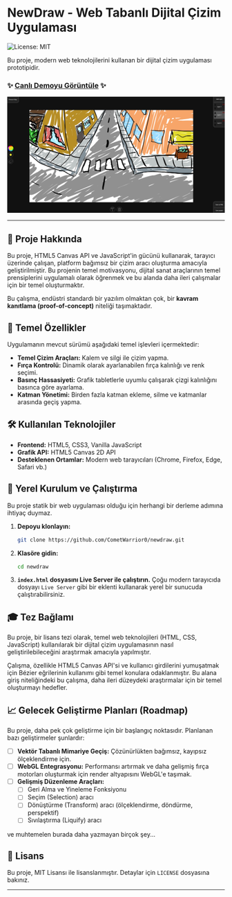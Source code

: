 # NewDraw - Web Tabanlı Dijital Çizim Uygulaması

![License: MIT](https://img.shields.io/badge/License-MIT-yellow.svg)

Bu proje, modern web teknolojilerini kullanan bir dijital çizim uygulaması prototipidir.

### ✨ [Canlı Demoyu Görüntüle](https://cometwarrior0.github.io/newdraw/) ✨

![Uygulama Ekran Görüntüsü](https://raw.githubusercontent.com/CometWarrior0/newdraw/main/screenshot.png)

---

## 🚀 Proje Hakkında

Bu proje, HTML5 Canvas API ve JavaScript'in gücünü kullanarak, tarayıcı üzerinde çalışan, platform bağımsız bir çizim aracı oluşturma amacıyla geliştirilmiştir. Bu projenin temel motivasyonu, dijital sanat araçlarının temel prensiplerini uygulamalı olarak öğrenmek ve bu alanda daha ileri çalışmalar için bir temel oluşturmaktır.

Bu çalışma, endüstri standardı bir yazılım olmaktan çok, bir **kavram kanıtlama (proof-of-concept)** niteliği taşımaktadır.

## 🎨 Temel Özellikler

Uygulamanın mevcut sürümü aşağıdaki temel işlevleri içermektedir:

*   **Temel Çizim Araçları:** Kalem ve silgi ile çizim yapma.
*   **Fırça Kontrolü:** Dinamik olarak ayarlanabilen fırça kalınlığı ve renk seçimi.
*   **Basınç Hassasiyeti:** Grafik tabletlerle uyumlu çalışarak çizgi kalınlığını basınca göre ayarlama.
*   **Katman Yönetimi:** Birden fazla katman ekleme, silme ve katmanlar arasında geçiş yapma.

## 🛠️ Kullanılan Teknolojiler

*   **Frontend:** HTML5, CSS3, Vanilla JavaScript
*   **Grafik API:** HTML5 Canvas 2D API
*   **Desteklenen Ortamlar:** Modern web tarayıcıları (Chrome, Firefox, Edge, Safari vb.)

## 🔧 Yerel Kurulum ve Çalıştırma

Bu proje statik bir web uygulaması olduğu için herhangi bir derleme adımına ihtiyaç duymaz.

1.  **Depoyu klonlayın:**
    ```sh
    git clone https://github.com/CometWarrior0/newdraw.git
    ```
2.  **Klasöre gidin:**
    ```sh
    cd newdraw
    ```
3.  **`index.html` dosyasını Live Server ile çalıştırın.**
    Çoğu modern tarayıcıda dosyayı `Live Server` gibi bir eklenti kullanarak yerel bir sunucuda çalıştırabilirsiniz.

## 🎓 Tez Bağlamı

Bu proje, bir lisans tezi olarak, temel web teknolojileri (HTML, CSS, JavaScript) kullanılarak bir dijital çizim uygulamasının nasıl geliştirilebileceğini araştırmak amacıyla yapılmıştır.

Çalışma, özellikle HTML5 Canvas API'si ve kullanıcı girdilerini yumuşatmak için Bézier eğrilerinin kullanımı gibi temel konulara odaklanmıştır. Bu alana giriş niteliğindeki bu çalışma, daha ileri düzeydeki araştırmalar için bir temel oluşturmayı hedefler.

## 📈 Gelecek Geliştirme Planları (Roadmap)

Bu proje, daha pek çok geliştirme için bir başlangıç noktasıdır. Planlanan bazı geliştirmeler şunlardır:

*   [ ] **Vektör Tabanlı Mimariye Geçiş:** Çözünürlükten bağımsız, kayıpsız ölçeklendirme için.
*   [ ] **WebGL Entegrasyonu:** Performansı artırmak ve daha gelişmiş fırça motorları oluşturmak için render altyapısını WebGL'e taşımak.
*   [ ] **Gelişmiş Düzenleme Araçları:**
    *   [ ] Geri Alma ve Yineleme Fonksiyonu
    *   [ ] Seçim (Selection) aracı
    *   [ ] Dönüştürme (Transform) aracı (ölçeklendirme, döndürme, perspektif)
    *   [ ] Sıvılaştırma (Liquify) aracı

ve muhtemelen burada daha yazmayan birçok şey...

## 📄 Lisans

Bu proje, MIT Lisansı ile lisanslanmıştır. Detaylar için `LICENSE` dosyasına bakınız.

---
